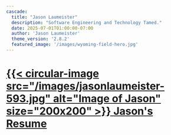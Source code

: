 ```yaml
---
cascade:
  title: "Jason Laumeister"
  description: "Software Engineering and Technology Tamed."
  date: 2025-07-01T01:00:00-07:00
  author: 'Jason Laumeister'
  theme_version: '2.8.2'
  featured_image: '/images/wyoming-field-hero.jpg'
---
```


# [{{< circular-image src="/images/jasonlaumeister-593.jpg" alt="Image of Jason" size="200x200" >}} Jason's Resume](/resume/)